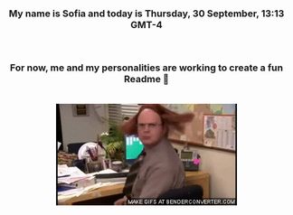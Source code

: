 


<div align="center">
<h3 >My name is Sofia and today is Thursday, 30 September, 13:13 GMT-4</h3><br>
<h3 >For now, me and my personalities are working to create a fun Readme 👋
</h3><br>
<img src='img/dwight.gif' alt='working...'/>
</div>
